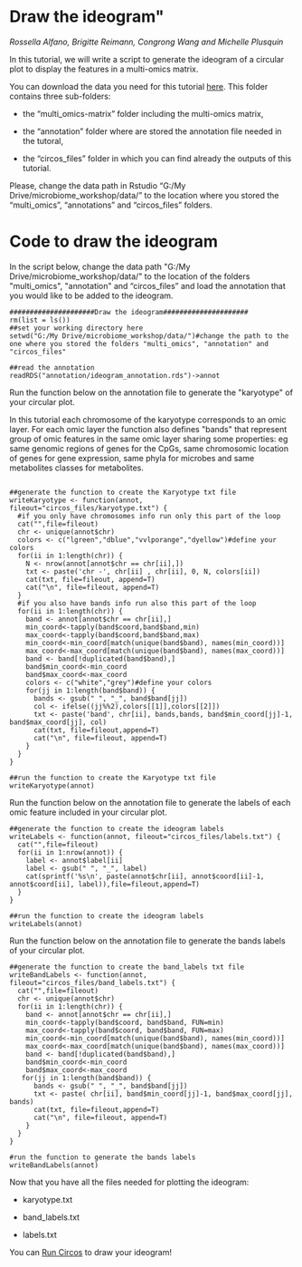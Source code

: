 # Draw the ideogram"
*Rossella Alfano, Brigitte Reimann, Congrong Wang and Michelle Plusquin*



In this tutorial, we will write a script to generate the ideogram of a circular plot to display the features in a multi-omics matrix. 

You can download the data you need for this tutorial [here](https://github.com/rossellaalfano/Circular-plots/tree/main/data). This folder contains three sub-folders: 

- the “multi_omics-matrix” folder including the multi-omics matrix, 

- the “annotation” folder where are stored the annotation file needed in the tutoral,

- the “circos_files” folder in which you can find already the outputs of this tutorial. 

Please, change the data path in Rstudio “G:/My Drive/microbiome_workshop/data/” to the location where you stored the “multi_omics”, “annotations” and “circos_files” folders.

# Code to draw the ideogram

In the script below, change the data path "G:/My Drive/microbiome_workshop/data/" to the location of the folders "multi_omics", "annotation" and “circos_files” and load the annotation that you would like to be added to the ideogram. 


```{r warning = FALSE,message = FALSE}
#####################Draw the ideogram#####################
rm(list = ls())
##set your working directory here
setwd("G:/My Drive/microbiome_workshop/data/")#change the path to the one where you stored the folders "multi_omics", "annotation" and "circos_files" 

##read the annotation
readRDS("annotation/ideogram_annotation.rds")->annot

```

Run the function below on the annotation file to generate the "karyotype" of your circular plot. 

In this tutorial each chromosome of the karyotype corresponds to an omic layer. For each omic layer the function also defines "bands" that represent group of omic features in the same omic layer sharing some properties: eg same genomic regions of genes for the CpGs, same chromosomic location of genes for gene expression, same phyla for microbes and same metabolites classes for metabolites. 


```{r warning = FALSE,message = FALSE}

##generate the function to create the Karyotype txt file
writeKaryotype <- function(annot, fileout="circos_files/karyotype.txt") {
  #if you only have chromosomes info run only this part of the loop
  cat("",file=fileout)
  chr <- unique(annot$chr)
  colors <- c("lgreen","dblue","vvlporange","dyellow")#define your colors
  for(ii in 1:length(chr)) {
    N <- nrow(annot[annot$chr == chr[ii],])
    txt <- paste('chr -', chr[ii] , chr[ii], 0, N, colors[ii])
    cat(txt, file=fileout, append=T)
    cat("\n", file=fileout, append=T)
  }
  #if you also have bands info run also this part of the loop
  for(ii in 1:length(chr)) {
    band <- annot[annot$chr == chr[ii],]
    min_coord<-tapply(band$coord,band$band,min)
    max_coord<-tapply(band$coord,band$band,max)
    min_coord<-min_coord[match(unique(band$band), names(min_coord))]
    max_coord<-max_coord[match(unique(band$band), names(max_coord))]
    band <- band[!duplicated(band$band),]
    band$min_coord<-min_coord
    band$max_coord<-max_coord
    colors <- c("white","grey")#define your colors
    for(jj in 1:length(band$band)) {
      bands <- gsub(" ", "_", band$band[jj])
      col <- ifelse((jj%%2),colors[[1]],colors[[2]])
      txt <- paste('band', chr[ii], bands,bands, band$min_coord[jj]-1, band$max_coord[jj], col)
      cat(txt, file=fileout,append=T)
      cat("\n", file=fileout, append=T)
    }	
  }
}

##run the function to create the Karyotype txt file
writeKaryotype(annot)

```

Run the function below on the annotation file to generate the labels of each omic feature included in your circular plot.

```{r warning = FALSE,message = FALSE}
##generate the function to create the ideogram labels
writeLabels <- function(annot, fileout="circos_files/labels.txt") {
  cat("",file=fileout)
  for(ii in 1:nrow(annot)) {
    label <- annot$label[ii]
    label <- gsub(" ", "_", label)
    cat(sprintf('%s\n', paste(annot$chr[ii], annot$coord[ii]-1, annot$coord[ii], label)),file=fileout,append=T)
  }
}

##run the function to create the ideogram labels
writeLabels(annot)

```

Run the function below on the annotation file to generate the bands labels of your circular plot. 

```{r warning = FALSE,message = FALSE}
##generate the function to create the band_labels txt file
writeBandLabels <- function(annot, fileout="circos_files/band_labels.txt") {
  cat("",file=fileout)
  chr <- unique(annot$chr)
  for(ii in 1:length(chr)) {
    band <- annot[annot$chr == chr[ii],]
    min_coord<-tapply(band$coord, band$band, FUN=min)
    max_coord<-tapply(band$coord, band$band, FUN=max)
    min_coord<-min_coord[match(unique(band$band), names(min_coord))]
    max_coord<-max_coord[match(unique(band$band), names(max_coord))]
    band <- band[!duplicated(band$band),]
    band$min_coord<-min_coord
    band$max_coord<-max_coord
   for(jj in 1:length(band$band)) {
      bands <- gsub(" ", "_", band$band[jj])
      txt <- paste( chr[ii], band$min_coord[jj]-1, band$max_coord[jj], bands)
      cat(txt, file=fileout,append=T)
      cat("\n", file=fileout, append=T)
    }	
  }
}

#run the function to generate the bands labels
writeBandLabels(annot)
```

Now that you have all the files needed for plotting the ideogram:

- karyotype.txt

- band_labels.txt 

- labels.txt

You can [Run Circos](https://github.com/rossellaalfano/Circular-plots/blob/main/5.%20Run%20circos.md) to draw your ideogram!
